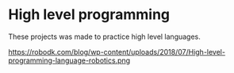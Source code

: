 <h1>High level programming</h1>

These projects was made to practice high level languages.

https://robodk.com/blog/wp-content/uploads/2018/07/High-level-programming-language-robotics.png
